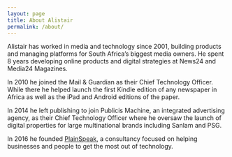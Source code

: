 ```yaml
---
layout: page
title: About Alistair
permalink: /about/
---
```


Alistair has worked in media and technology since 2001, building products and managing platforms for South Africa’s biggest media owners. He spent 8 years developing online products and digital strategies at News24 and Media24 Magazines. 

In 2010 he joined the Mail & Guardian as their Chief Technology Officer. While there he helped launch the first Kindle edition of any newspaper in Africa as well as the iPad and Android editions of the paper. 

In 2014 he left publishing to join Publicis Machine, an integrated advertising agency, as their Chief Technology Officer where he oversaw the launch of digital properties for large multinational brands including Sanlam and PSG.

In 2016 he founded [PlainSpeak](https://www.plainspeak.co.za/), a consultancy focused on helping businesses and people to get the most out of technology.
